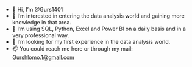- 👋 Hi, I’m @Gurs1401
- 👀 I’m interested in entering the data analysis world and gaining more knowledge in that area.
- 🌱 I’m using SQL, Python, Excel and Power BI on a daily basis and in a very professional way.
- 💞️ I’m looking for my first experience in the data analysis world.
- 📫 You could reach me here or through my mail: Gurshlomo.1@gmail.com

<!---
Gurs1401/Gurs1401 is a ✨ special ✨ repository because its `README.md` (this file) appears on your GitHub profile.
You can click the Preview link to take a look at your changes.
--->
